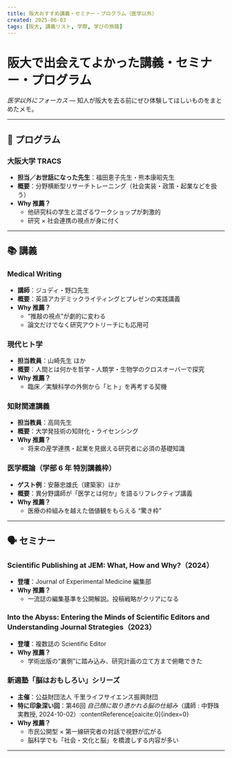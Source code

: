 ```yaml
---
title: 阪大おすすめ講義・セミナー・プログラム（医学以外）
created: 2025-06-03
tags: [阪大, 講義リスト, 学際, 学びの旅路]
---
```


# 阪大で出会えてよかった講義・セミナー・プログラム  
*医学以外にフォーカス* — 知人が阪大を去る前にぜひ体験してほしいものをまとめたメモ。  

---

## 🧭 プログラム

### 大阪大学 TRACS  
- **担当／お世話になった先生**：福田恵子先生・熊本康昭先生  
- **概要**：分野横断型リサーチトレーニング（社会実装・政策・起業などを扱う）  
- **Why 推薦？**  
  - 他研究科の学生と混ざるワークショップが刺激的  
  - 研究 × 社会連携の視点が身に付く

---

## 📚 講義

### Medical Writing  
- **講師**：ジュディ・野口先生  
- **概要**：英語アカデミックライティングとプレゼンの実践講義  
- **Why 推薦？**  
  - “推敲の視点”が劇的に変わる  
  - 論文だけでなく研究アウトリーチにも応用可

### 現代ヒト学  
- **担当教員**：山崎先生 ほか  
- **概要**：人間とは何かを哲学・人類学・生物学のクロスオーバーで探究  
- **Why 推薦？**  
  - 臨床／実験科学の外側から「ヒト」を再考する契機  

### 知財関連講義  
- **担当教員**：高岡先生  
- **概要**：大学発技術の知財化・ライセンシング  
- **Why 推薦？**  
  - 将来の産学連携・起業を見据える研究者に必須の基礎知識  

### 医学概論（学部 6 年 特別講義枠）  
- **ゲスト例**：安藤忠雄氏（建築家）ほか  
- **概要**：異分野講師が「医学とは何か」を語るリフレクティブ講義  
- **Why 推薦？**  
  - 医療の枠組みを越えた価値観をもらえる “驚き枠”  

---

## 🗣 セミナー

### Scientific Publishing at JEM: What, How and Why?（2024）  
- **登壇**：Journal of Experimental Medicine 編集部  
- **Why 推薦？**  
  - 一流誌の編集基準を公開解説。投稿戦略がクリアになる  

### Into the Abyss: Entering the Minds of Scientific Editors and Understanding Journal Strategies（2023）  
- **登壇**：複数誌の Scientific Editor  
- **Why 推薦？**  
  - 学術出版の“裏側”に踏み込み、研究計画の立て方まで俯瞰できた  

### 新適塾「脳はおもしろい」シリーズ  
- **主催**：公益財団法人 千里ライフサイエンス振興財団  
- **特に印象深い回**：第46回 *自己顔に取り憑かれる脳の仕組み*（講師 : 中野珠実教授, 2024-10-02）:contentReference[oaicite:0]{index=0}  
- **Why 推薦？**  
  - 市民公開型 × 第一線研究者の対話で視野が広がる  
  - 脳科学でも「社会・文化と脳」を橋渡しする内容が多い  

---

